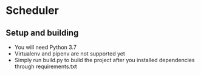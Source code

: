 # Scheduler

## Setup and building

* You will need Python 3.7
* Virtualenv and pipenv are not supported yet
* Simply run build.py to build the project after you installed dependencies through requirements.txt
